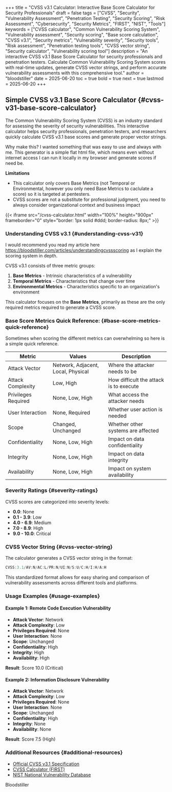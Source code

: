 +++
title = "CVSS v3.1 Calculator: Interactive Base Score Calculator for Security Professionals"
draft = false
tags = ["CVSS", "Security", "Vulnerability Assessment", "Penetration Testing", "Security Scoring", "Risk Assessment", "Cybersecurity", "Security Metrics", "FIRST", "NIST", "Tools"]
keywords = ["CVSS calculator", "Common Vulnerability Scoring System", "Vulnerability assessment", "Security scoring", "Base score calculation", "CVSS v3.1", "Security metrics", "Vulnerability severity", "Security tools", "Risk assessment", "Penetration testing tools", "CVSS vector string", "Security calculator", "Vulnerability scoring tool"]
description = "An interactive CVSS v3.1 Base Score Calculator for security professionals and penetration testers. Calculate Common Vulnerability Scoring System scores with real-time updates, generate CVSS vector strings, and perform accurate vulnerability assessments with this comprehensive tool."
author = "bloodstiller"
date = 2025-06-20
toc = true
bold = true
next = true
lastmod = 2025-06-20
+++


## Simple CVSS v3.1 Base Score Calculator {#cvss-v31-base-score-calculator}

The Common Vulnerability Scoring System (CVSS) is an industry standard for assessing the severity of security vulnerabilities. This interactive calculator helps security professionals, penetration testers, and researchers quickly calculate CVSS v3.1 base scores and generate proper vector strings.

Why make this? I wanted something that was easy to use and always with me. This generator is a simple flat html file, which means even without internet access I can run it locally in my browser and generate scores if need be.


**Limitations** 

- This calculator only covers Base Metrics (not Temporal or Environmental, however you only need Base Metrics to caclulate a score) so it is targeted at pentesters. 
- CVSS scores are not a substitute for professional judgment, you need to always consider organizational context and business impact




{{< iframe src="/cvss-calculator.html" width="100%" height="900px" frameborder="0" style="border: 1px solid #ddd; border-radius: 8px;" >}}

### Understanding CVSS v3.1 {#understanding-cvss-v31}

I would recommend you read my article here https://bloodstiller.com/articles/understandingcvssscoring as I explain the scoring system in depth. 

CVSS v3.1 consists of three metric groups:

1. **Base Metrics** - Intrinsic characteristics of a vulnerability
2. **Temporal Metrics** - Characteristics that change over time
3. **Environmental Metrics** - Characteristics specific to an organization's environment

This calculator focuses on the **Base Metrics**, primarily as these are the only required metrics required to generate a CVSS score. 

### Base Score Metrics Quick Reference: {#base-score-metrics-quick-reference}

Sometimes when scoring the different metrics can overwhelming so here is a simple quick reference.

| Metric              | Values                             | Description                            |
|---------------------|------------------------------------|----------------------------------------|
| Attack Vector       | Network, Adjacent, Local, Physical | Where the attacker needs to be         |
| Attack Complexity   | Low, High                          | How difficult the attack is to execute |
| Privileges Required | None, Low, High                    | What access the attacker needs         |
| User Interaction    | None, Required                     | Whether user action is needed          |
| Scope               | Changed, Unchanged                 | Whether other systems are affected     |
| Confidentiality     | None, Low, High                    | Impact on data confidentiality         |
| Integrity           | None, Low, High                    | Impact on data integrity               |
| Availability        | None, Low, High                    | Impact on system availability          |


### Severity Ratings {#severity-ratings}

CVSS scores are categorized into severity levels:

- **0.0**: None
- **0.1 - 3.9**: Low
- **4.0 - 6.9**: Medium
- **7.0 - 8.9**: High
- **9.0 - 10.0**: Critical

### CVSS Vector String {#cvss-vector-string}

The calculator generates a CVSS vector string in the format:
```java
CVSS:3.1/AV:N/AC:L/PR:N/UI:N/S:U/C:H/I:H/A:H
```

This standardized format allows for easy sharing and comparison of vulnerability assessments across different tools and platforms.

### Usage Examples {#usage-examples}

#### Example 1: Remote Code Execution Vulnerability
- **Attack Vector**: Network
- **Attack Complexity**: Low
- **Privileges Required**: None
- **User Interaction**: None
- **Scope**: Unchanged
- **Confidentiality**: High
- **Integrity**: High
- **Availability**: High

**Result**: Score 10.0 (Critical)

#### Example 2: Information Disclosure Vulnerability
- **Attack Vector**: Network
- **Attack Complexity**: Low
- **Privileges Required**: None
- **User Interaction**: None
- **Scope**: Unchanged
- **Confidentiality**: High
- **Integrity**: None
- **Availability**: None

**Result**: Score 7.5 (High)

### Additional Resources {#additional-resources}

- [Official CVSS v3.1 Specification](https://www.first.org/cvss/specification-document)
- [CVSS Calculator (FIRST)](https://www.first.org/cvss/calculator/3.1)
- [NIST National Vulnerability Database](https://nvd.nist.gov/vuln-metrics/cvss)


Bloodstiller 

